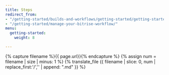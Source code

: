 ```yaml
---
title: Steps
redirect_from:
- "/getting-started/builds-and-workflows/getting-started/getting-started-steps"
- "/getting-started/manage-your-bitrise-workflow/"
menu:
  getting-started:
    weight: 8

---
```

{% capture filename %}{{ page.url}}{% endcapture %}
{% assign num = filename | size | minus: 1 %}
{% translate_file {{ filename | slice: 0, num | replace_first:'/','' | append: ".md" }} %}
